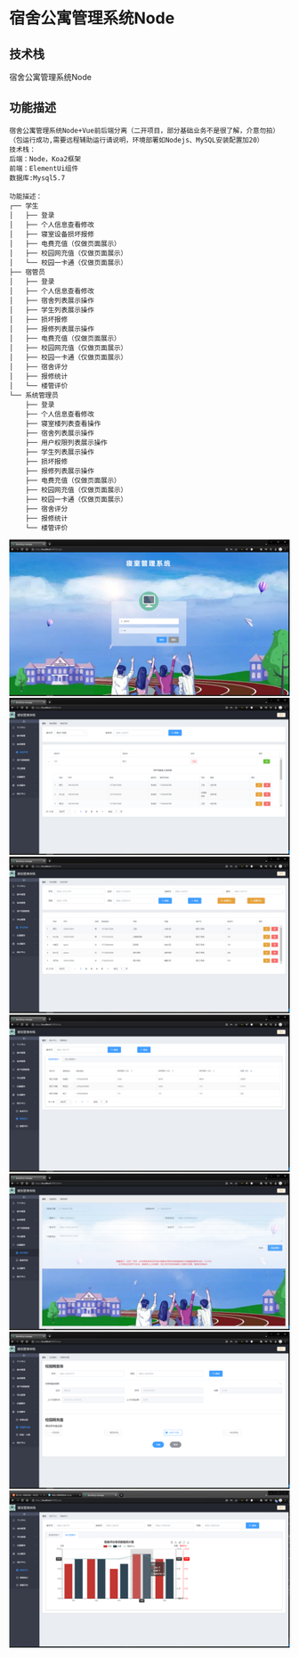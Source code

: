 # 宿舍公寓管理系统Node


## 技术栈
宿舍公寓管理系统Node
## 功能描述
```
宿舍公寓管理系统Node+Vue前后端分离（二开项目，部分基础业务不是很了解，介意勿拍）
（包运行成功,需要远程辅助运行请说明，环境部署如Nodejs、MySQL安装配置加20）
技术栈：
后端：Node，Koa2框架
前端：ElementUi组件
数据库:Mysql5.7

功能描述：
┌── 学生
│   ├── 登录
│   ├── 个人信息查看修改
│   ├── 寝室设备损坏报修
│   ├── 电费充值（仅做页面展示）
│   ├── 校园网充值（仅做页面展示）
│   └── 校园一卡通（仅做页面展示）
├── 宿管员
│   ├── 登录
│   ├── 个人信息查看修改
│   ├── 宿舍列表展示操作
│   ├── 学生列表展示操作
│   ├── 损坏报修
│   ├── 报修列表展示操作
│   ├── 电费充值（仅做页面展示）
│   ├── 校园网充值（仅做页面展示）
│   ├── 校园一卡通（仅做页面展示）
│   ├── 宿舍评分
│   ├── 报修统计
│   └── 楼管评价
└── 系统管理员
    ├── 登录
    ├── 个人信息查看修改
    ├── 寝室楼列表查看操作
    ├── 宿舍列表展示操作
    ├── 用户权限列表展示操作
    ├── 学生列表展示操作
    ├── 损坏报修
    ├── 报修列表展示操作
    ├── 电费充值（仅做页面展示）
    ├── 校园网充值（仅做页面展示）
    ├── 校园一卡通（仅做页面展示）
    ├── 宿舍评分
    ├── 报修统计
    └── 楼管评价
```
![](img/2022-03-15-21-59-35.png)
![](img/2022-03-15-22-00-24.png)
![](img/2022-03-15-22-00-33.png)
![](img/2022-03-15-22-00-53.png)
![](img/2022-03-15-22-01-04.png)
![](img/2022-03-15-22-01-50.png)
![](img/2022-03-15-22-15-25.png)